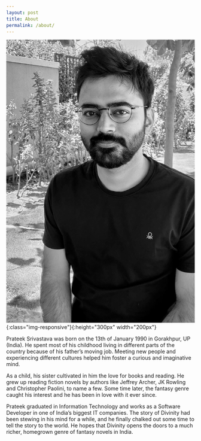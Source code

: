 ```yaml
---
layout: post
title: About
permalink: /about/
---
```


![image alt >](/assets/me.jpg){:class="img-responsive"}{:height="300px" width="200px"}

Prateek Srivastava was born on the 13th of January 1990 in Gorakhpur, UP (India). He spent most of his childhood living in different parts of the country because of his father’s moving job. Meeting new people and experiencing different cultures helped him foster a curious and imaginative mind.

As a child, his sister cultivated in him the love for books and reading. He grew up reading fiction novels by authors like Jeffrey Archer, JK Rowling and Christopher Paolini, to name a few. Some time later, the fantasy genre caught his interest and he has been in love with it ever since.

Prateek graduated in Information Technology and works as a Software Developer in one of India’s biggest IT companies. The story of Divinity had been stewing in his mind for a while, and he finally chalked out some time to tell the story to the world. He hopes that Divinity opens the doors to a much richer, homegrown genre of fantasy novels in India.
